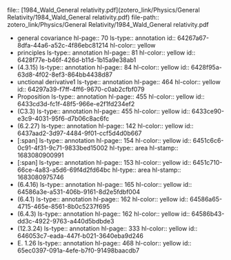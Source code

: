 file:: [1984_Wald_General relativity.pdf](zotero_link/Physics/General Relativity/1984_Wald_General relativity.pdf)
file-path:: zotero_link/Physics/General Relativity/1984_Wald_General relativity.pdf

- general covariance
  hl-page:: 70
  ls-type:: annotation
  id:: 64267a67-8dfa-44a6-a52c-4f86ebc81214
  hl-color:: yellow
- principles
  ls-type:: annotation
  hl-page:: 81
  hl-color:: yellow
  id:: 6428f77e-b46f-426d-b11d-1b15a9e38ab1
- (4.3.15)
  ls-type:: annotation
  hl-page:: 84
  hl-color:: yellow
  id:: 6428f95a-63d8-4f02-8ef3-864bb4438d87
- unctional derivative1
  ls-type:: annotation
  hl-page:: 464
  hl-color:: yellow
  id:: 64297a39-f7ff-4ff6-9670-c0ab2cfbf079
- Proposition
  ls-type:: annotation
  hl-page:: 455
  hl-color:: yellow
  id:: 6433cd3d-fc1f-48f5-966e-e2f1fd234ef2
- (C3.3)
  ls-type:: annotation
  hl-page:: 455
  hl-color:: yellow
  id:: 6433ce90-e3c9-4031-95f6-d7b06c8ac6fc
- (6.2.27)
  ls-type:: annotation
  hl-page:: 142
  hl-color:: yellow
  id:: 6437aad2-3d97-4484-9f01-ccf5d4d0b667
- [:span]
  ls-type:: annotation
  hl-page:: 154
  hl-color:: yellow
  id:: 6451c6c6-0c91-4f31-9c71-9833bed15002
  hl-type:: area
  hl-stamp:: 1683080900991
- [:span]
  ls-type:: annotation
  hl-page:: 153
  hl-color:: yellow
  id:: 6451c710-66ce-4a83-a5d6-69f4d2fd64bc
  hl-type:: area
  hl-stamp:: 1683080975746
- (6.4.16)
  ls-type:: annotation
  hl-page:: 165
  hl-color:: yellow
  id:: 64586a3e-a531-406b-9161-8d2e5fdbf004
- (6.4.1)
  ls-type:: annotation
  hl-page:: 162
  hl-color:: yellow
  id:: 64586a65-4715-465e-8561-8b0c5237f695
- (6.4.3)
  ls-type:: annotation
  hl-page:: 162
  hl-color:: yellow
  id:: 64586b43-dd3c-4922-9763-a440d5bdbde3
- (12.3.24)
  ls-type:: annotation
  hl-page:: 333
  hl-color:: yellow
  id:: 646053c7-eada-447f-b021-3640eba9d246
- E. 1.26
  ls-type:: annotation
  hl-page:: 468
  hl-color:: yellow
  id:: 65ec0397-091a-4efe-b7f0-91498baacdb7